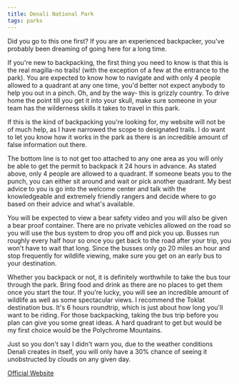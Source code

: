 ```yaml
---
title: Denali National Park
tags: parks
---
```

Did you go to this one first? If you are an experienced backpacker, you've probably been dreaming of going here for a long time.   

If you're new to backpacking, the first thing you need to know is that this is the real magilla-no trails! (with the exception of a few at the entrance to the park). You are expected to know how to navigate and with only 4 people allowed to a quadrant at any one time, you'd better not expect anybody to help you out in a pinch. Oh, and by the way- this is grizzly country. To drive home the point till you get it into your skull, make sure someone in your team has the wilderness skills it takes to travel in this park.  

If this is the kind of backpacking you're looking for, my website will not be of much help, as I have narrowed the scope to designated trails. I do want to let you know how it works in the park as there is an incredible amount of false information out there.  

The bottom line is to not get too attached to any one area as you will only be able to get the permit to backpack it 24 hours in advance. As stated above, only 4 people are allowed to a quadrant. If someone beats you to the punch, you can either sit around and wait or pick another quadrant. My best advice to you is go into the welcome center and talk with the knowledgeable and extremely friendly rangers and decide where to go based on their advice and what's available.   

You will be expected to view a bear safety video and you will also be given a bear proof container. There are no private vehicles allowed on the road so you will use the bus system to drop you off and pick you up. Busses run roughly every half hour so once you get back to the road after your trip, you won't have to wait that long. Since the busses only go 20 miles an hour and stop frequently for wildlife viewing, make sure you get on an early bus to your destination.  

Whether you backpack or not, it is definitely worthwhile to take the bus tour through the park. Bring food and drink as there are no places to get them once you start the tour. If you're lucky, you will see an incredible amount of wildlife as well as some spectacular views. I recommend the Toklat destination bus. It's 6 hours roundtrip, which is just about how long you'll want to be riding. For those backpacking, taking the bus trip before you plan can give you some great ideas. A hard quadrant to get but would be my first choice would be the Polychrome Mountains.  

Just so you don't say I didn't warn you, due to the weather conditions Denali creates in itself, you will only have a 30% chance of seeing it unobstructed by clouds on any given day.   

[Official Website](http://www.nps.gov/dena/)